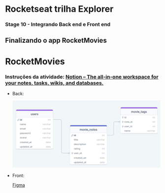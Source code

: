 # Rocketseat trilha Explorer

### Stage 10 - Integrando Back end e Front end

## Finalizando o app RocketMovies

# RocketMovies

### Instruções da atividade: [Notion – The all-in-one workspace for your notes, tasks, wikis, and databases.](https://efficient-sloth-d85.notion.site/Finalizando-o-RocketMovies-6f85ed153244480c885223dbe61bca22)

- Back:
  
  ![modelo ER](./Modelo%20ER.png "img")

- Front:
  
  [Figma](https://www.figma.com/file/V78tiGjU6utCaIUfSX8yZN/RocketMovies-(Copy)?node-id=0%3A1&mode=dev) 
